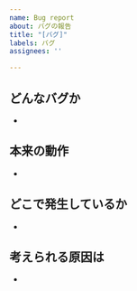 ```yaml
---
name: Bug report
about: バグの報告
title: "[バグ]"
labels: バグ
assignees: ''

---
```


## どんなバグか
- 

## 本来の動作
- 

## どこで発生しているか
- 

## 考えられる原因は
-
